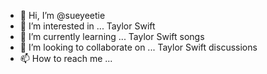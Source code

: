 - 👋 Hi, I’m @sueyeetie
- 👀 I’m interested in ... Taylor Swift
- 🌱 I’m currently learning ... Taylor Swift songs
- 💞️ I’m looking to collaborate on ... Taylor Swift discussions
- 📫 How to reach me ... 

<!---
sueyeetie/sueyeetie is a ✨ special ✨ repository because its `README.md` (this file) appears on your GitHub profile.
You can click the Preview link to take a look at your changes.
--->
